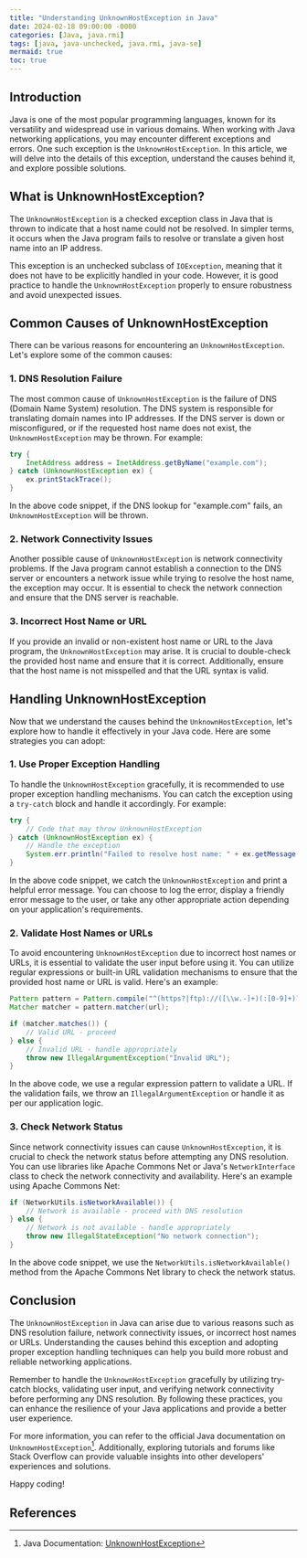 ```yaml
---
title: "Understanding UnknownHostException in Java"
date: 2024-02-18 09:00:00 -0000
categories: [Java, java.rmi]
tags: [java, java-unchecked, java.rmi, java-se]
mermaid: true
toc: true
---
```



## Introduction

Java is one of the most popular programming languages, known for its versatility and widespread use in various domains. When working with Java networking applications, you may encounter different exceptions and errors. One such exception is the `UnknownHostException`. In this article, we will delve into the details of this exception, understand the causes behind it, and explore possible solutions.

## What is UnknownHostException?

The `UnknownHostException` is a checked exception class in Java that is thrown to indicate that a host name could not be resolved. In simpler terms, it occurs when the Java program fails to resolve or translate a given host name into an IP address.

This exception is an unchecked subclass of `IOException`, meaning that it does not have to be explicitly handled in your code. However, it is good practice to handle the `UnknownHostException` properly to ensure robustness and avoid unexpected issues.

## Common Causes of UnknownHostException

There can be various reasons for encountering an `UnknownHostException`. Let's explore some of the common causes:

### 1. DNS Resolution Failure

The most common cause of `UnknownHostException` is the failure of DNS (Domain Name System) resolution. The DNS system is responsible for translating domain names into IP addresses. If the DNS server is down or misconfigured, or if the requested host name does not exist, the `UnknownHostException` may be thrown. For example:

```java
try {
    InetAddress address = InetAddress.getByName("example.com");
} catch (UnknownHostException ex) {
    ex.printStackTrace();
}
```

In the above code snippet, if the DNS lookup for "example.com" fails, an `UnknownHostException` will be thrown.

### 2. Network Connectivity Issues

Another possible cause of `UnknownHostException` is network connectivity problems. If the Java program cannot establish a connection to the DNS server or encounters a network issue while trying to resolve the host name, the exception may occur. It is essential to check the network connection and ensure that the DNS server is reachable.

### 3. Incorrect Host Name or URL

If you provide an invalid or non-existent host name or URL to the Java program, the `UnknownHostException` may arise. It is crucial to double-check the provided host name and ensure that it is correct. Additionally, ensure that the host name is not misspelled and that the URL syntax is valid.

## Handling UnknownHostException

Now that we understand the causes behind the `UnknownHostException`, let's explore how to handle it effectively in your Java code. Here are some strategies you can adopt:

### 1. Use Proper Exception Handling

To handle the `UnknownHostException` gracefully, it is recommended to use proper exception handling mechanisms. You can catch the exception using a `try-catch` block and handle it accordingly. For example:

```java
try {
    // Code that may throw UnknownHostException
} catch (UnknownHostException ex) {
    // Handle the exception
    System.err.println("Failed to resolve host name: " + ex.getMessage());
}
```

In the above code snippet, we catch the `UnknownHostException` and print a helpful error message. You can choose to log the error, display a friendly error message to the user, or take any other appropriate action depending on your application's requirements.

### 2. Validate Host Names or URLs

To avoid encountering `UnknownHostException` due to incorrect host names or URLs, it is essential to validate the user input before using it. You can utilize regular expressions or built-in URL validation mechanisms to ensure that the provided host name or URL is valid. Here's an example:

```java
Pattern pattern = Pattern.compile("^(https?|ftp)://([\\w.-]+)(:[0-9]+)?/?");
Matcher matcher = pattern.matcher(url);

if (matcher.matches()) {
    // Valid URL - proceed
} else {
    // Invalid URL - handle appropriately
    throw new IllegalArgumentException("Invalid URL");
}
```

In the above code, we use a regular expression pattern to validate a URL. If the validation fails, we throw an `IllegalArgumentException` or handle it as per our application logic.

### 3. Check Network Status

Since network connectivity issues can cause `UnknownHostException`, it is crucial to check the network status before attempting any DNS resolution. You can use libraries like Apache Commons Net or Java's `NetworkInterface` class to check the network connectivity and availability. Here's an example using Apache Commons Net:

```java
if (NetworkUtils.isNetworkAvailable()) {
    // Network is available - proceed with DNS resolution
} else {
    // Network is not available - handle appropriately
    throw new IllegalStateException("No network connection");
}
```

In the above code snippet, we use the `NetworkUtils.isNetworkAvailable()` method from the Apache Commons Net library to check the network status.

## Conclusion

The `UnknownHostException` in Java can arise due to various reasons such as DNS resolution failure, network connectivity issues, or incorrect host names or URLs. Understanding the causes behind this exception and adopting proper exception handling techniques can help you build more robust and reliable networking applications.

Remember to handle the `UnknownHostException` gracefully by utilizing try-catch blocks, validating user input, and verifying network connectivity before performing any DNS resolution. By following these practices, you can enhance the resilience of your Java applications and provide a better user experience.

For more information, you can refer to the official Java documentation on `UnknownHostException`[^1]. Additionally, exploring tutorials and forums like Stack Overflow can provide valuable insights into other developers' experiences and solutions.

Happy coding!

## References

[^1]: Java Documentation: [UnknownHostException](https://docs.oracle.com/javase/10/docs/api/java/net/UnknownHostException.html)